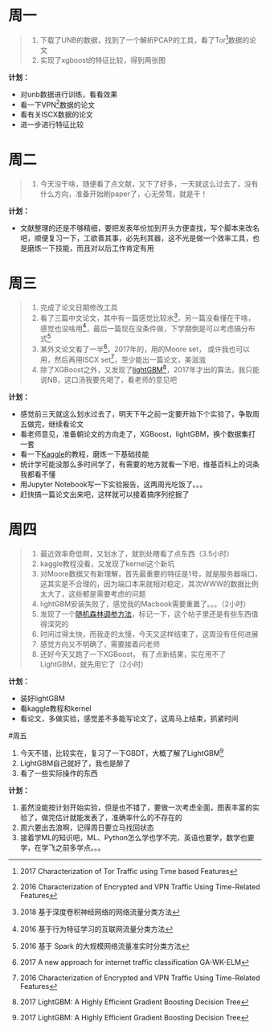 # 周一
>1. 下载了UNB的数据，找到了一个解析PCAP的工具，看了Tor[^tor]数据的论文
>2. 实现了xgboost的特征比较，得到两张图

**计划：**

- 对unb数据进行训练，看看效果
- 看一下VPN[^vpn]数据的论文
- 看有关ISCX数据的论文
- 进一步进行特征比较

[^tor]: 2017 Characterization of Tor Traffic using Time based Features

# 周二
>1. 今天没干啥，随便看了点文献，又下了好多，一天就这么过去了，没有什么方向，准备开始刷paper了，心无旁骛，就是干！

**计划：**

- 文献整理的还是不够精细，要把发表年份加到开头方便查找，写个脚本来改名吧，顺便复习一下，工欲善其事，必先利其器，这不光是做一个效率工具，也是磨炼一下技能，而且对以后工作肯定有用

# 周三

>1. 完成了论文日期修改工具
>2. 看了三篇中文论文，其中有一篇感觉比较水[^a]，另一篇没看懂在干啥，感觉也没啥用[^c]，最后一篇现在没条件做，下学期倒是可以考虑搞分布式[^b]
>3. 某外文论文看了一半[^elm]，2017年的，用的Moore set， 或许我也可以用，然后再用ISCX set[^vpn]，至少能出一篇论文，美滋滋
>4. 除了XGBoost之外，又发现了[lightGBM][lightgbm][^lightgbm]，2017年才出的算法，我只能说NB，这口汤我要先喝了，看老师的意见吧

**计划：**

- 感觉前三天就这么划水过去了，明天下午之前一定要开始下个实验了，争取周五做完，继续看论文
- 看老师意见，准备朝论文的方向走了，XGBoost，lightGBM，换个数据集打一套
- 看一下[Kaggle][kaggle]的教程，磨炼一下基础技能
- 统计学可能没那么多时间学了，有需要的地方就看一下吧，维基百科上的词条我都看不懂
- 用Jupyter Notebook写一下实验报告，这两周光吃饭了。。。
- 赶快搞一篇论文出来吧，这样就可以接着搞序列挖掘了

[^a]: 2018 基于深度卷积神经网络的网络流量分类方法
[^b]: 2016 基于 Spark 的大规模网络流量准实时分类方法
[^c]: 2016 基于行为特征学习的互联网流量分类方法
[^elm]: 2017 A new approach for internet traffic classification GA-WK-ELM
[^vpn]: 2016 Characterization of Encrypted and VPN Traffic Using Time-Related Features
[^lightgbm]: 2017 LightGBM: A Highly Efficient Gradient Boosting Decision Tree

[kaggle]: https://www.kaggle.com/
[lightgbm]: http://lightgbm.readthedocs.io/en/latest/

# 周四

>1. 最近效率奇低啊，又划水了，就到处瞎看了点东西（3.5小时）
>2. kaggle教程没看，又发现了kernel这个新坑
>3. 对Moore数据又有新理解，首先最重要的特征是1号，就是服务器端口，这其实是不合理的，因为端口本来就相对稳定，其次WWW的数据比例太大了，这些都是需要考虑的问题
>4. lightGBM安装失败了，感觉我的Macbook需要重置了。。。（2小时）
>5. 发现了一个[随机森林调参方法][randomforesttune]，标记一下，这个帖子里还是有些东西值得深究的
>6. 时间过得太快，而我走的太慢，今天又这样结束了，这周没有任何进展
>7. 感觉方向又不明确了，需要接着问老师
>8. 还好今天又跑了一下XGBoost， 有了点新结果，实在用不了LightGBM，就先用它了（2小时）

**计划：**

- 装好lightGBM
- 看kaggle教程和kernel
- 看论文，多做实验，感觉差不多能写论文了，这周马上结束，抓紧时间

[randomforesttune]: http://sofasofa.io/forum_main_post.php?postid=1000868

#周五
1. 今天不错，比较实在，复习了一下GBDT，大概了解了LightGBM[^lightgbm]
2. LightGBM自己就好了，我也是醉了
3. 看了一些实际操作的东西

**计划：**

1. 虽然没能按计划开始实验，但是也不错了，要做一次考虑全面，图表丰富的实验了，做完估计就能发表了，准确率什么的不存在的
2. 周六要出去浪啊，记得周日要立马找回状态
3. 接着学ML的知识吧，ML、Python怎么学也学不完，英语也要学，数学也要学，在学飞之前多学点。。。